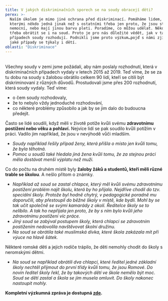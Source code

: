 ```yaml
---
title: V jakých diskriminačních sporech se na soudy obracejí děti?
perex: >-
  Naším úkolem je mimo jiné ochrana před diskriminací. Pomáháme lidem, se
  kterými někdo jedná jinak než s ostatními třeba jen proto, že jsou starší,
  nemocní, nebo mají jinou barvu pleti. Poradíme, co můžou udělat. Někdy je
  třeba obrátit se i na soud. Proto je pro nás důležité vědět, jak v takových
  případech soudy rozhodují. Podnikli jsme proto výzkum…pojď s námi zjistit,
  jaké případy se týkaly i dětí.
oblasti: "Diskriminace"
---
```


<p><br />Všechny soudy v zemi jsme požádali, aby nám poslaly rozhodnutí, která v diskriminačních případech vydaly v letech 2015 až 2019. Teď víme, že se za tu dobu na soudy s žalobou obrátilo celkem 90 lidí, kteří se cítili být diskriminovaní z různých důvodů. Prostudovali jsme přes 200 rozhodnutí, která soudy vydaly. Teď víme:</p><ul><li>o čem soudy rozhodovaly,</li><li>že to nebylo vždy jednoduché rozhodování,</li><li>co některé problémy způsobilo a jak by se jim dalo do budoucna předejít. </li></ul><p>Často se lidé soudili, když měli v životě potíže kvůli svému <strong>zdravotnímu postižení nebo věku a pohlaví.</strong> Nejvíce lidí se pak soudilo kvůli potížím v práci. Vadilo jim například, že jsou v nevýhodě vůči mladším. </p><ul><li><em>Soudy například řešily případ ženy, která přišla o místo jen kvůli tomu, že byla těhotná.</em></li><li><em>Pomoc u soudů také hledala jiná žena kvůli tomu, že za stejnou práci měla dostávat menší výplatu než muži.</em> </li></ul><p>Co do počtu na druhém místě byly <strong>žaloby žáků a studentů, kteří měli různé trable se školou</strong>. A nešlo přitom o známky. </p><ul><li><em>Například až soud se zastal chlapce, který měl kvůli svému zdravotnímu postižení problém najít školu, která by ho přijala. Nejdříve chodil do tzv. speciální školy. Protože byl hodně chytrý, v pedagogické poradně mu doporučili, aby přestoupil do běžné školy v místě, kde bydlí. Mohl by se tak učit společně se svými kamarády z okolí. Ředitelce školy se to nelíbilo. A tak ho nepřijala jen proto, že by s ním bylo kvůli jeho zdravotnímu postižení víc práce.</em></li><li><em>Jiný soud se zabýval postupem školy, která chlapci se zdravotním postižením nedovolila navštěvovat školní družinu.</em> </li><li><em>Na soud se obrátila také muslimská dívka, které škola zakázala mít při výuce na hlavě šátek.</em> </li></ul><p>Některé romské děti a jejich rodiče trápilo, že děti nemohly chodit do školy s neromskými dětmi. </p><ul><li><em>Na soud se například obrátili dva chlapci, které ředitel jedné základní školy nechtěl přijmout do první třídy kvůli tomu, že jsou Romové. Do novin ředitel školy řekl, že by takových dětí ve škole nemělo být moc. Soud se dětí zastal a škola se jim musela omluvit. Do školy nakonec nastoupit mohly.</em> </li></ul><p><strong>Kompletní výzkumná zpráva je dostupná </strong><a href="https://eso.ochrance.cz/Nalezene/Edit/8910" target="_blank"><strong>zde</strong></a><strong>.</strong></p><p><strong>&nbsp;</strong></p></div>
